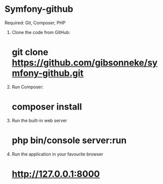 # Symfony-github
Required: Git, Composer, PHP

1. Clone the code from GitHub:

    # git clone https://github.com/gibsonneke/symfony-github.git

2. Run Composer:

    # composer install

3. Run the built-in web server

	#  php bin/console server:run
	
4. Run the application in your favourite browser

	#  http://127.0.0.1:8000
